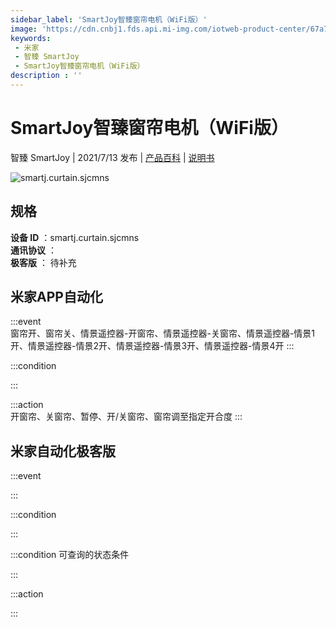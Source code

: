 ```yaml
---
sidebar_label: 'SmartJoy智臻窗帘电机（WiFi版）'
image: 'https://cdn.cnbj1.fds.api.mi-img.com/iotweb-product-center/67a7b375ef57b1c94567b20d62685016_SmartJoy智臻窗帘电机（WiFi版）-168x168.png?GalaxyAccessKeyId=AKVGLQWBOVIRQ3XLEW&Expires=9223372036854775807&Signature=3HgHxxM0oxqnRF3W0zOE7+yHCJQ='
keywords: 
 - 米家
 - 智臻 SmartJoy
 - SmartJoy智臻窗帘电机（WiFi版）
description : ''
---
```

# SmartJoy智臻窗帘电机（WiFi版）

智臻 SmartJoy | 2021/7/13 发布 | [产品百科](https://home.mi.com/webapp/content/baike/product/index.html?model=smartj.curtain.sjcmns/) | [说明书](https://home.mi.com/views/introduction.html?model=smartj.curtain.sjcmns&region=cn)

![smartj.curtain.sjcmns](https://cdn.cnbj1.fds.api.mi-img.com/iotweb-product-center/67a7b375ef57b1c94567b20d62685016_SmartJoy智臻窗帘电机（WiFi版）-168x168.png?GalaxyAccessKeyId=AKVGLQWBOVIRQ3XLEW&Expires=9223372036854775807&Signature=3HgHxxM0oxqnRF3W0zOE7+yHCJQ=)

## 规格  
> 
**设备 ID** ：smartj.curtain.sjcmns  
**通讯协议** ：  
**极客版**  ： 待补充 


## 米家APP自动化  

:::event  
窗帘开、窗帘关、情景遥控器-开窗帘、情景遥控器-关窗帘、情景遥控器-情景1开、情景遥控器-情景2开、情景遥控器-情景3开、情景遥控器-情景4开
:::

:::condition  

:::

:::action   
开窗帘、关窗帘、暂停、开/关窗帘、窗帘调至指定开合度
:::

## 米家自动化极客版  

:::event  

:::

:::condition  

:::

:::condition 可查询的状态条件  

:::

:::action  

:::

        
